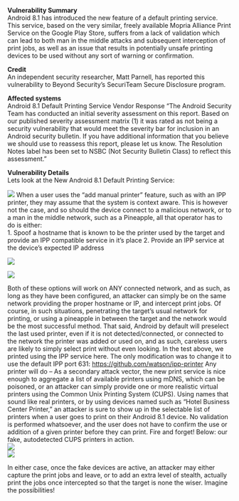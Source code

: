 **Vulnerability Summary**<br>
Android 8.1 has introduced the new feature of a default printing service. This service, based on the very similar, freely available Mopria Alliance Print Service on the Google Play Store, suffers from a lack of validation which can lead to both man in the middle attacks and subsequent interception of print jobs, as well as an issue that results in potentially unsafe printing devices to be used without any sort of warning or confirmation.

**Credit**<br>
An independent security researcher, Matt Parnell, has reported this vulnerability to Beyond Security’s SecuriTeam Secure Disclosure program.

**Affected systems**<br>
Android 8.1 Default Printing Service
Vendor Response
“The Android Security Team has conducted an initial severity assessment on this report. Based on our published severity assessment matrix (1) it was rated as not being a security vulnerability that would meet the severity bar for inclusion in an Android security bulletin. If you have additional information that you believe we should use to reassess this report, please let us know.
The Resolution Notes label has been set to NSBC (Not Security Bulletin Class) to reflect this assessment.”

**Vulnerability Details**<br>
Lets look at the New Android 8.1 Default Printing Service:<br>

<img src="https://blogs.securiteam.com/wp-content/uploads/2018/08/android-print-service.png">
When a user uses the “add manual printer” feature, such as with an IPP printer, they may assume that the system is context aware. This is however not the case, and so should the device connect to a malicious network, or to a man in the middle network, such as a Pineapple, all that operator has to do is either:<br>
1. Spoof a hostname that is known to be the printer used by the target and provide an IPP compatible service in it’s place
2. Provide an IPP service at the device’s expected IP address

<img src="https://blogs.securiteam.com/wp-content/uploads/2018/09/Adding-a-printer-by-ip-or-host.png"><br>

<img src="https://blogs.securiteam.com/wp-content/uploads/2018/09/printing-to-a-spoofed-ipp-printer.png"><br>

Both of these options will work on ANY connected network, and as such, as long as they have been configured, an attacker can simply be on the same network providing the proper hostname or IP, and intercept print jobs. Of course, in such situations, penetrating the target’s usual network for printing, or using a pineapple in between the target and the network would be the most successful method. That said, Android by default will preselect the last used printer, even if it is not detected/connected, or connected to the network the printer was added or used on, and as such, careless users are likely to simply select print without even looking. In the test above, we printed using the IPP service here. The only modification was to change it to use the default IPP port 631: https://github.com/watson/ipp-printer
Any printer will do – As a secondary attack vector, the new print service is nice enough to aggregate a list of available printers using mDNS, which can be poisoned, or an attacker can simply provide one or more realistic virtual printers using the Common Unix Printing System (CUPS). Using names that sound like real printers, or by using devices named such as “Hotel Business Center Printer,” an attacker is sure to show up in the selectable list of printers when a user goes to print on their Android 8.1 device. No validation is performed whatsoever, and the user does not have to confirm the use or addition of a given printer before they can print. Fire and forget!
Below: our fake, autodetected CUPS printers in action.<br>
<img src="https://blogs.securiteam.com/wp-content/uploads/2018/09/cups-mitm.png"><br>
<img src="https://blogs.securiteam.com/wp-content/uploads/2018/09/cups-mitm2.png"><br>

In either case, once the fake devices are active, an attacker may either capture the print jobs and leave, or to add an extra level of stealth, actually print the jobs once intercepted so that the target is none the wiser. Imagine the possibilities!
